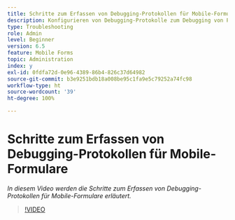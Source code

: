 ```yaml
---
title: Schritte zum Erfassen von Debugging-Protokollen für Mobile-Formulare
description: Konfigurieren von Debugging-Protokolle zum Debugging von Problemen mit Mobile-Formularen
type: Troubleshooting
role: Admin
level: Beginner
version: 6.5
feature: Mobile Forms
topic: Administration
index: y
exl-id: 0fdfa72d-0e96-4389-86b4-826c37d64982
source-git-commit: b3e9251bdb18a008be95c1fa9e5c79252a74fc98
workflow-type: ht
source-wordcount: '39'
ht-degree: 100%

---
```


# Schritte zum Erfassen von Debugging-Protokollen für Mobile-Formulare

*In diesem Video werden die Schritte zum Erfassen von Debugging-Protokollen für Mobile-Formulare erläutert.*

>[!VIDEO](https://video.tv.adobe.com/v/335516?quality=12&learn=on)
